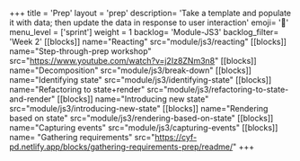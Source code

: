 +++
title = 'Prep'
layout = 'prep'
description= 'Take a template and populate it with data; then update the data in response to user interaction'
emoji= '📝'
menu_level = ['sprint']
weight = 1
backlog= 'Module-JS3'
backlog_filter= 'Week 2'
[[blocks]]
name="Reacting"
src="module/js3/reacting"
[[blocks]]
name="Step-through-prep workshop"
src="https://www.youtube.com/watch?v=j2Iz8ZNm3n8"
[[blocks]]
name="Decomposition"
src="module/js3/break-down"
[[blocks]]
name="Identifying state"
src="module/js3/identifying-state"
[[blocks]]
name="Refactoring to state+render"
src="module/js3/refactoring-to-state-and-render"
[[blocks]]
name="Introducing new state"
src="module/js3/introducing-new-state"
[[blocks]]
name="Rendering based on state"
src="module/js3/rendering-based-on-state"
[[blocks]]
name="Capturing events"
src="module/js3/capturing-events"
[[blocks]]
name= "Gathering requirements"
src="https://cyf-pd.netlify.app/blocks/gathering-requirements-prep/readme/"
+++
